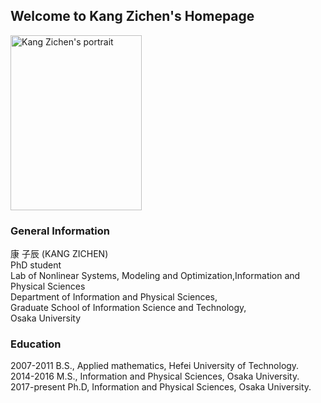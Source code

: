 ## Welcome to Kang Zichen's Homepage
<img src="https://user-images.githubusercontent.com/14539282/57233456-a12d1f80-7059-11e9-80ff-1cf9eac0a215.JPG" alt="Kang Zichen's portrait"  width="210" height="280" />

### General Information

康 子辰 (KANG ZICHEN)<br />
PhD student<br />
Lab of Nonlinear Systems, Modeling and Optimization,Information and Physical Sciences<br />
Department of Information and Physical Sciences,<br />
Graduate School of Information Science and Technology,<br />
Osaka University

### Education
2007-2011 B.S., Applied mathematics, Hefei University of Technology.<br />
2014-2016 M.S., Information and Physical Sciences, Osaka University.<br />
2017-present Ph.D, Information and Physical Sciences, Osaka University.<br />
